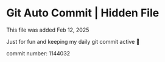 # Git Auto Commit | Hidden File

This file was added Feb 12, 2025

Just for fun and keeping my daily git commit active 🤪

commit number: 1144032
